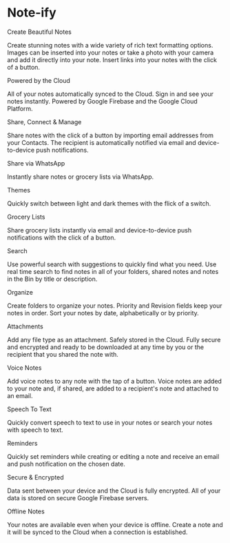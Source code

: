 # Note-ify

Create Beautiful Notes

Create stunning notes with a wide variety of rich text formatting options. Images can be inserted into your notes or take a photo with your camera and add it directly into your note. Insert links into your notes with the click of a button. 

Powered by the Cloud

All of your notes automatically synced to the Cloud. Sign in and see your notes instantly. Powered by Google Firebase and the Google Cloud Platform.

Share, Connect & Manage

Share notes with the click of a button by importing email addresses from your Contacts. The recipient is automatically notified via email and device-to-device push notifications.

Share via WhatsApp

Instantly share notes or grocery lists via WhatsApp.

Themes

Quickly switch between light and dark themes with the flick of a switch.

Grocery Lists

Share grocery lists instantly via email and device-to-device push notifications with the click of a button.

Search

Use powerful search with suggestions to quickly find what you need. Use real time search to find notes in all of your folders, shared notes and notes in the Bin by title or description.

Organize

Create folders to organize your notes. Priority and Revision fields keep your notes in order. Sort your notes by date, alphabetically or by priority.

Attachments

Add any file type as an attachment. Safely stored in the Cloud. Fully secure and encrypted and ready to be downloaded at any time by you or the recipient that you shared the note with.

Voice Notes

Add voice notes to any note with the tap of a button. Voice notes are added to your note and, if shared, are added to a recipient's note and attached to an email.

Speech To Text

Quickly convert speech to text to use in your notes or search your notes with speech to text.

Reminders

Quickly set reminders while creating or editing a note and receive an email and push notification on the chosen date.

Secure & Encrypted

Data sent between your device and the Cloud is fully encrypted. All of your data is stored on secure Google Firebase servers.

Offline Notes

Your notes are available even when your device is offline. Create a note and it will be synced to the Cloud when a connection is established.
